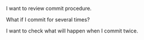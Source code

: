 I want to review commit procedure.

What if I commit for several times?

I want to check what will happen when I commit twice.

